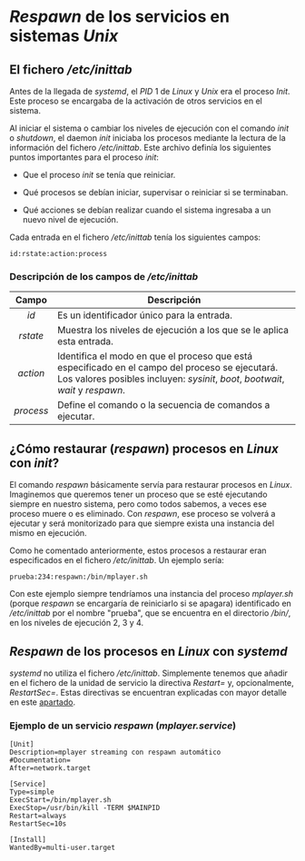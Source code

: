 
# _Respawn_ de los servicios en sistemas _Unix_

## El fichero _/etc/inittab_

Antes de la llegada de _systemd_, el _PID_ 1 de _Linux_ y _Unix_ era el proceso _Init_. Este proceso se encargaba de la activación de otros servicios en el sistema.

Al iniciar el sistema o cambiar los niveles de ejecución con el comando _init_ o _shutdown_, el daemon _init_ iniciaba los procesos mediante la lectura de la información del fichero _/etc/inittab_. Este archivo definía los siguientes puntos importantes para el proceso _init_:

* Que el proceso _init_ se tenía que reiniciar.

* Qué procesos se debían iniciar, supervisar o reiniciar si se terminaban.

* Qué acciones se debían realizar cuando el sistema ingresaba a un nuevo nivel de ejecución.

Cada entrada en el fichero _/etc/inittab_ tenía los siguientes campos:

`id:rstate:action:process`


### Descripción de los campos de _/etc/inittab_

| Campo | Descripción |
| :---: | ----------- |
| _id_ | Es un identificador único para la entrada. |
| _rstate_ | Muestra los niveles de ejecución a los que se le aplica esta entrada. |
| _action_ | Identifica el modo en que el proceso que está especificado en el campo del proceso se ejecutará. Los valores posibles incluyen: _sysinit_, _boot_, _bootwait_, _wait_ y _respawn_. |
| _process_ | Define el comando o la secuencia de comandos a ejecutar. |


## ¿Cómo restaurar (_respawn_) procesos en _Linux_ con _init_?

El comando _respawn_ básicamente servía para restaurar procesos en _Linux_. Imaginemos que queremos tener un proceso que se esté ejecutando siempre en nuestro sistema, pero como todos sabemos, a veces ese proceso muere o es eliminado. Con _respawn_, ese proceso se volverá a ejecutar y será monitorizado para que siempre exista una instancia del mismo en ejecución.

Como he comentado anteriormente, estos procesos a restaurar eran especificados en el fichero _/etc/inittab_. Un ejemplo sería:

`prueba:234:respawn:/bin/mplayer.sh`

Con este ejemplo siempre tendríamos una instancia del proceso _mplayer.sh_ (porque _respawn_ se encargaría de reiniciarlo si se apagara) identificado en _/etc/inittab_ por el nombre "prueba", que se encuentra en el directorio _/bin/_, en los niveles de ejecución 2, 3 y 4.


## _Respawn_ de los procesos en _Linux_ con _systemd_

_systemd_ no utiliza el fichero _/etc/inittab_. Simplemente tenemos que añadir en el fichero de la unidad de servicio la directiva _Restart=_ y, opcionalmente, _RestartSec=_. Estas directivas se encuentran explicadas con mayor detalle en este [apartado](https://github.com/ninaandyuna/proyecto_maquina_quiosco/blob/master/Documentacion/systemd/3.secciones_unidades.md).


### Ejemplo de un servicio _respawn_ (_mplayer.service_)

```
[Unit]
Description=mplayer streaming con respawn automático
#Documentation=
After=network.target

[Service]
Type=simple
ExecStart=/bin/mplayer.sh
ExecStop=/usr/bin/kill -TERM $MAINPID
Restart=always
RestartSec=10s

[Install]
WantedBy=multi-user.target
```

